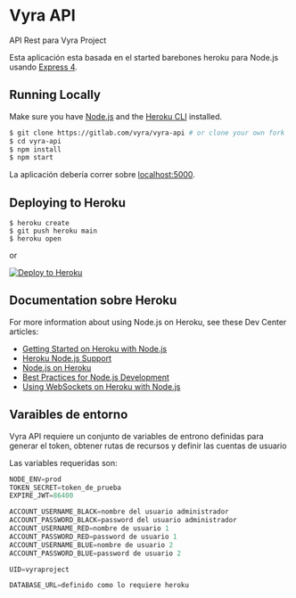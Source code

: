 # Vyra API

API Rest para Vyra Project

Esta aplicación esta basada en el started barebones heroku para Node.js usando [Express 4](http://expressjs.com/).

## Running Locally

Make sure you have [Node.js](http://nodejs.org/) and the [Heroku CLI](https://cli.heroku.com/) installed.

```sh
$ git clone https://gitlab.com/vyra/vyra-api # or clone your own fork
$ cd vyra-api
$ npm install
$ npm start
```

La aplicación debería correr sobre [localhost:5000](http://localhost:5000/).

## Deploying to Heroku

```
$ heroku create
$ git push heroku main
$ heroku open
```
or

[![Deploy to Heroku](https://www.herokucdn.com/deploy/button.png)](https://heroku.com/deploy)

## Documentation sobre Heroku

For more information about using Node.js on Heroku, see these Dev Center articles:

- [Getting Started on Heroku with Node.js](https://devcenter.heroku.com/articles/getting-started-with-nodejs)
- [Heroku Node.js Support](https://devcenter.heroku.com/articles/nodejs-support)
- [Node.js on Heroku](https://devcenter.heroku.com/categories/nodejs)
- [Best Practices for Node.js Development](https://devcenter.heroku.com/articles/node-best-practices)
- [Using WebSockets on Heroku with Node.js](https://devcenter.heroku.com/articles/node-websockets)

## Varaibles de entorno

Vyra API requiere un conjunto de variables de entrono definidas para generar el token, obtener rutas de recursos y definir las cuentas de usuario

Las variables requeridas son:

``` js
NODE_ENV=prod
TOKEN_SECRET=token_de_prueba
EXPIRE_JWT=86400

ACCOUNT_USERNAME_BLACK=nombre del usuario administrador
ACCOUNT_PASSWORD_BLACK=password del usuario administrador
ACCOUNT_USERNAME_RED=nombre de usuario 1
ACCOUNT_PASSWORD_RED=password de usuario 1
ACCOUNT_USERNAME_BLUE=nombre de usuario 2
ACCOUNT_PASSWORD_BLUE=password de usuario 2

UID=vyraproject

DATABASE_URL=definido como lo requiere heroku
```